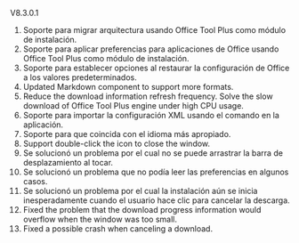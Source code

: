 V8.3.0.1

1. Soporte para migrar arquitectura usando Office Tool Plus como módulo de instalación.
2. Soporte para aplicar preferencias para aplicaciones de Office usando Office Tool Plus como módulo de instalación.
3. Soporte para establecer opciones al restaurar la configuración de Office a los valores predeterminados.
4. Updated Markdown component to support more formats.
5. Reduce the download information refresh frequency. Solve the slow download of Office Tool Plus engine under high CPU usage.
6. Soporte para importar la configuración XML usando el comando en la aplicación.
7. Soporte para que coincida con el idioma más apropiado.
8. Support double-click the icon to close the window.
9. Se solucionó un problema por el cual no se puede arrastrar la barra de desplazamiento al tocar.
10. Se solucionó un problema que no podía leer las preferencias en algunos casos.
11. Se solucionó un problema por el cual la instalación aún se inicia inesperadamente cuando el usuario hace clic para cancelar la descarga.
12. Fixed the problem that the download progress information would overflow when the window was too small.
13. Fixed a possible crash when canceling a download.
